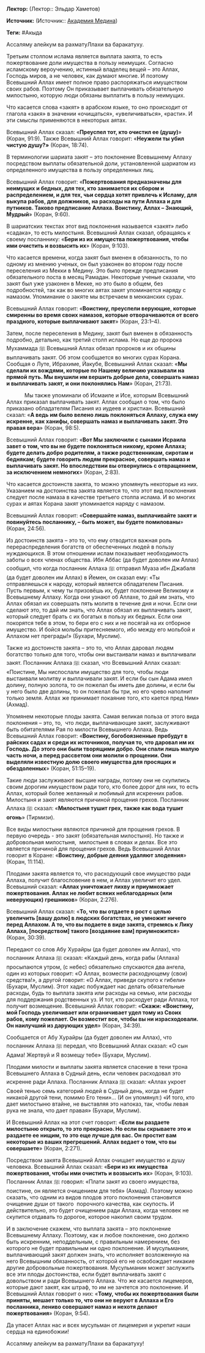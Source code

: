 **Лектор:** (Лектор:: Эльдар Хаметов)

**Источник:** (Источник:: [Академия Медина](https://web.medinaschool.org/school/))

**Теги:** #Акыда

Ассаляму алейкум ва рахматуЛлахи ва баракатуху.


Третьим столпом ислама является выплата закята, то есть пожертвование доли имущества в пользу неимущих. Согласно исламскому вероучению, истинный владелец вещей – это Аллах, Господь миров, а не человек, как думают многие. И поэтому Всевышний Аллах имеет полное право распоряжаться имуществом своих рабов. Поэтому Он приказывает выплачивать обязательную милостыню, которую люди обязаны выплатить в пользу неимущих.


Что касается слова «закят» в арабском языке, то оно происходит от глагола «закя» в значении «очищаться», «увеличиваться», «расти». И эти смыслы применяются в некоторых аятах.


Всевышний Аллах сказал: «**Преуспел тот, кто очистил ее (душу)**» (Коран, 91:9). Также Всевышний Аллах говорит: «**Неужели ты убил чистую душу?»** (Коран, 18:74).


В терминологии шариата закят – это поклонение Всевышнему Аллаху посредством выплаты обязательной доли, установленной шариатом из определенного имущества в пользу определенных лиц.


Всевышний Аллах говорит: «**Пожертвования предназначены для неимущих и бедных, для тех, кто занимается их сбором и распределением, и для тех, чьи сердца хотят привлечь к Исламу, для выкупа рабов, для должников, на расходы на пути Аллаха и для путников. Таково предписание Аллаха. Воистину, Аллах – Знающий, Мудрый**» (Коран, 9:60).


В шариатских текстах этот вид поклонения называется «закят» либо «садака», то есть милостыня. Всевышний Аллах сказал, обращаясь к своему посланнику: «**Бери из их имущества пожертвования, чтобы ими очистить и возвысить их**» (Коран, 9:103).


Что касается времени, когда закят был вменен в обязанность, то по одному из мнению ученых, он был узаконен во втором году после переселения из Мекки в Медину. Это было прежде предписания обязательного поста в месяц Рамадан. Некоторые ученые сказали, что закят был уже узаконен в Мекке, но это было в общем, без подробностей, так как во многих аятах закят упоминается наряду с намазом. Упоминание о закяте мы встречаем в мекканских сурах.


Всевышний Аллах говорит: «**Воистину, преуспели верующие, которые смиренны во время своих намазов, которые отворачиваются от всего праздного, которые выплачивают закят**» (Коран, 23:1–4).


Затем, после переселения в Медину, закят был вменен в обязанность подробно, детально, как третий столп ислама. Но еще до пророка Мухаммада ﷺ Всевышний Аллах обязал пророков и их общины выплачивать закят. Об этом сообщается во многих сурах Корана. Сообщая о Луте, Ибрахиме, Йакубе, Всевышний Аллах сказал: «**Мы сделали их вождями, которые по Нашему величию указывали на прямой путь. Мы внушили им вершить добрые дела, совершать намаз и выплачивать закят, и они поклонялись Нам**» (Коран, 21:73).


            Мы также упоминали об Исмаиле и Исе, которым Всевышний Аллах приказал выплачивать закят. Аллах сообщил о том, что было приказано обладателям Писания из иудеев и христиан. Всевышний сказал: «**А ведь им было велено лишь поклоняться Аллаху, служа ему искренне, как ханифы, совершать намаз и выплачивать закят. Это правая вера**» (Коран, 98:5).


Всевышний Аллах говорит: «**Вот Мы заключили с сынами Исраила завет о том, что вы не будете поклоняться никому, кроме Аллаха; будете делать добро родителям, а также родственникам, сиротам и беднякам; будете говорить людям прекрасное, совершать намаз и выплачивать закят. Но впоследствии вы отвернулись с отвращением, за исключением немногих**» (Коран, 2:83).


Что касается достоинств закята, то можно упомянуть некоторые из них. Указанием на достоинства закята является то, что этот вид поклонения следует после намаза в качестве третьего столпа ислама. И во многих сурах и аятах Корана закят упоминается наряду с намазом.


Всевышний Аллах говорит: «**Совершайте намаз, выплачивайте закят и повинуйтесь посланнику, – быть может, вы будете помилованы**» (Коран, 24:56).


Из достоинств закята – это то, что ему отводится важная роль перераспределения богатств от обеспеченных людей в пользу нуждающихся. В этом отношении ислам показывает необходимость заботы о всех членах общества. Ибн Аббас (да будет доволен им Аллах) сообщил, что когда посланник Аллаха ﷺ отправил Муаза ибн Джабаля (да будет доволен им Аллах) в Йемен, он сказал ему: «Ты отправляешься к народу, который является обладателем Писания. Пусть первым, к чему ты призовёшь их, будет поклонение Великому и Всевышнему Аллаху. Когда они узнают об Аллахе, то дай им знать, что Аллах обязал их совершать пять молитв в течение дня и ночи. Если они сделают это, то дай им знать, что Аллах обязал их выплачивать закят, который следует брать с их богатых в пользу их бедных. Если они покорятся тебе в этом, то бери его с них и не посягай на их отборное имущество. И бойся мольбы притесняемого, ибо между его мольбой и Аллахом нет преграды!» (Бухари, Муслим).


Также из достоинств закята – это то, что Аллах даровал людям богатство только для того, чтобы они выстаивали намаз и выплачивали закят. Посланник Аллаха ﷺ сказал, что Всевышний Аллах сказал: «Поистине, Мы ниспослали имущество для того, чтобы люди выстаивали молитву и выплачивали закят. И если бы сын Адама имел долину, полную золота, то он пожелал бы иметь две долины, и если бы у него было две долины, то он пожелал бы три, но его чрево наполнит только земля. Аллах же принимает покаяние того, кто кается пред Ним» (Ахмад).


Упомянем некоторые плоды закята. Самая великая польза от этого вида поклонения – это, то,  что люди, выплачивающие закят, заслуживают быть обитателями Рая по милости Всевышнего Аллаха. Ведь Всевышний Аллах говорит: «**Воистину, богобоязненные пребудут в райских садах и среди их источников, получая то, что даровал им их Господь. До этого они были творящими добро. Они спали лишь малую часть ночи, а перед рассветом они молили о прощении. Они выделяли известную долю своего имущества для просящих и обездоленных**» (Коран, 51:15–19).


Такие люди заслуживают высшие награды, потому они не скупились своим дорогим имуществом ради того, кто более дорог для них, то есть Аллах, который более желанный и любимый для искренних рабов. Милостыня и закят являются причиной прощения грехов. Посланник Аллаха ﷺ сказал: «**Милостыня тушит грех, также как вода тушит огонь**» (Тирмизи).


Все виды милостыни являются причиной для прощения грехов. В первую очередь - это закят (обязательная милостыня). Но также и добровольная милостыня,  милостыня в словах и делах. Все это является причиной для прощения грехов. Ведь Всевышний Аллах говорит в Коране: «**Воистину, добрые деяния удаляют злодеяния**» (Коран, 11:114).


Плодами закята является то, что расходующий свое имущество ради Аллаха, получит благословение в нем, и Аллах увеличит его удел. Всевышний сказал: «**Аллах уничтожает лихву и приумножает пожертвования. Аллах не любит всяких неблагодарных (или неверующих) грешников**» (Коран, 2:276).


Всевышний Аллах сказал: «**То, что вы отдаете в рост с целью увеличить [вашу долю] в людских богатствах, не умножит ничего перед Аллахом. А то, что вы подаете в виде закята, стремясь к Лику Аллаха, [посредством] такого [воздаяние вам] приумножится**» (Коран, 30:39).


Передают со слов Абу Хурайры (да будет доволен им Аллах), что посланник Аллаха ﷺ сказал: «Каждый день, когда рабы (Аллаха) просыпаются утром, (с небес) обязательно спускаются два ангела, один из которых говорит: «О Аллах, возмести расходующему (свои) средства!», а другой говорит: «О Аллах, приведи скупого к гибели» (Бухари, Муслим). Этот хадис побуждает нас делать обязательные расходы, будь то выплата закята или расходы на семью, или расходы для поддержания родственных уз. И тот, кто расходует ради Аллаха, тот получит возмещение. Всевышний Аллах говорит: «**Скажи: «Воистину, мой Господь увеличивает или ограничивает удел тому из Своих рабов, кому пожелает. Он возместит все, чтобы вы ни израсходовали. Он наилучший из дарующих удел**» (Коран, 34:39).


Сообщается от Абу Хурайры (да будет доволен им Аллах), что посланник Аллаха ﷺ передал, что Всевышний Аллах сказал: «О сын Адама! Жертвуй и Я возмещу тебе» (Бухари, Муслим).


Плодами милости и выплаты закята является спасение в тени трона Всевышнего Аллаха в Судный день, если человек расходовал это искренне ради Аллаха. Посланник Аллаха ﷺ сказал: «Аллах укроет Своей тенью семь категорий людей в Судный день, когда не будет никакой другой тени, помимо Его тени»… (И он упомянул:) «И того, кто дает милостыню втайне, не выставляя это напоказ, так, чтобы левая рука не знала, что дает правая» (Бухари, Муслим).


И Всевышний Аллах на этот счет говорит: «**Если вы раздаете милостыню открыто, то это прекрасно. Но если вы скрываете это и раздаете ее нищим, то это еще лучше для вас. Он простит вам некоторые из ваших прегрешений. Аллах ведает о том, что вы совершаете**» (Коран, 2:271).


Посредством закята Всевышний Аллах очищает имущество и душу человека. Всевышний Аллах сказал: «**Бери из их имущества пожертвования, чтобы ими очистить и возвысить их**» (Коран, 9:103). Посланник Аллах ﷺ говорил: «Плати закят из своего имущества, поистине, он является очищением для тебя» (Ахмад). Поэтому можно сказать, что одним из видов плодов этого поклонения становится очищение души от такого  порочного качества, как скупость. И действительно, это будет очищением ради Аллаха, когда человек не скупится отдавать то дорогое, которое накопил своим трудом.


И в заключение скажем, что выплата закята – это поклонение Всевышнему Аллаху. Поэтому, как и любое поклонение, оно должно быть искренним, неподдельным, с правильным намерением, без которого не будет правильным ни одно поклонение. И мусульманин, выплачивающий закят должен знать, что исполняет возложенную на него Всевышним обязанность, от которой его не освобождает никакие другие добровольные пожертвования. Мусульманин может заслужить все эти плоды достоинства, если будет выплачивать закят с довольством и ради Всевышнего Аллаха. Что же касается лицемеров, которые дают закят, как штраф, то им не зачтется это поклонение. И Всевышний Аллах говорит о них: «**Тому, чтобы их пожертвования были приняты, мешает только то, что они не веруют в Аллаха и Его посланника, лениво совершают намаз и нехотя делают пожертвования**» (Коран, 9:54).


Да упасет Аллах нас и всех мусульман от лицемерия и укрепит наши сердца на единобожии!


Ассаляму алейкум ва рахматуЛлахи ва баракатуху!

